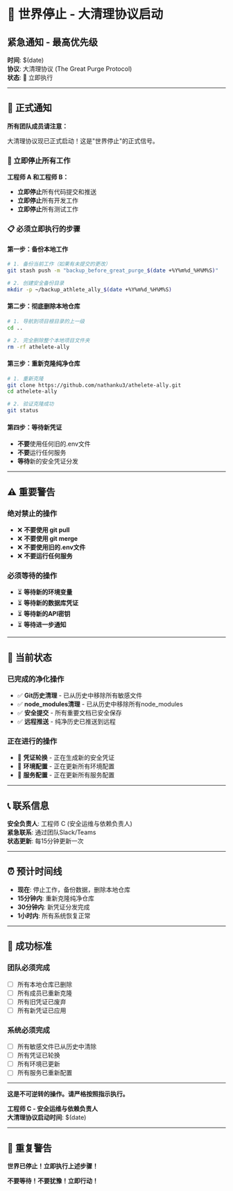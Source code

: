 # 🚨 世界停止 - 大清理协议启动

## 紧急通知 - 最高优先级

**时间**: $(date)  
**协议**: 大清理协议 (The Great Purge Protocol)  
**状态**: 🚨 立即执行  

---

## 📢 正式通知

**所有团队成员请注意：**

大清理协议现已正式启动！这是"世界停止"的正式信号。

### 🛑 立即停止所有工作

**工程师 A 和工程师 B：**
- **立即停止**所有代码提交和推送
- **立即停止**所有开发工作
- **立即停止**所有测试工作

### 📋 必须立即执行的步骤

#### 第一步：备份本地工作
```bash
# 1. 备份当前工作（如果有未提交的更改）
git stash push -m "backup_before_great_purge_$(date +%Y%m%d_%H%M%S)"

# 2. 创建安全备份目录
mkdir -p ~/backup_athlete_ally_$(date +%Y%m%d_%H%M%S)
```

#### 第二步：彻底删除本地仓库
```bash
# 1. 导航到项目根目录的上一级
cd ..

# 2. 完全删除整个本地项目文件夹
rm -rf athelete-ally
```

#### 第三步：重新克隆纯净仓库
```bash
# 1. 重新克隆
git clone https://github.com/nathanku3/athelete-ally.git
cd athelete-ally

# 2. 验证克隆成功
git status
```

#### 第四步：等待新凭证
- **不要**使用任何旧的.env文件
- **不要**运行任何服务
- **等待**新的安全凭证分发

---

## ⚠️ 重要警告

### 绝对禁止的操作
- ❌ **不要使用 git pull**
- ❌ **不要使用 git merge**
- ❌ **不要使用旧的.env文件**
- ❌ **不要运行任何服务**

### 必须等待的操作
- ⏳ **等待新的环境变量**
- ⏳ **等待新的数据库凭证**
- ⏳ **等待新的API密钥**
- ⏳ **等待进一步通知**

---

## 🔄 当前状态

### 已完成的净化操作
- ✅ **Git历史清理** - 已从历史中移除所有敏感文件
- ✅ **node_modules清理** - 已从历史中移除所有node_modules
- ✅ **安全提交** - 所有重要文档已安全保存
- ✅ **远程推送** - 纯净历史已推送到远程

### 正在进行的操作
- 🔄 **凭证轮换** - 正在生成新的安全凭证
- 🔄 **环境配置** - 正在更新所有环境配置
- 🔄 **服务配置** - 正在更新所有服务配置

---

## 📞 联系信息

**安全负责人**: 工程师 C (安全运维与依赖负责人)  
**紧急联系**: 通过团队Slack/Teams  
**状态更新**: 每15分钟更新一次  

---

## ⏰ 预计时间线

- **现在**: 停止工作，备份数据，删除本地仓库
- **15分钟内**: 重新克隆纯净仓库
- **30分钟内**: 新凭证分发完成
- **1小时内**: 所有系统恢复正常

---

## 🎯 成功标准

### 团队必须完成
- [ ] 所有本地仓库已删除
- [ ] 所有成员已重新克隆
- [ ] 所有旧凭证已废弃
- [ ] 所有新凭证已应用

### 系统必须完成
- [ ] 所有敏感文件已从历史中清除
- [ ] 所有凭证已轮换
- [ ] 所有环境已更新
- [ ] 所有服务已重新配置

---

**这是不可逆转的操作。请严格按照指示执行。**

**工程师 C - 安全运维与依赖负责人**  
**大清理协议启动时间**: $(date)

---

## 🚨 重复警告

**世界已停止！立即执行上述步骤！**

**不要等待！不要犹豫！立即行动！**
